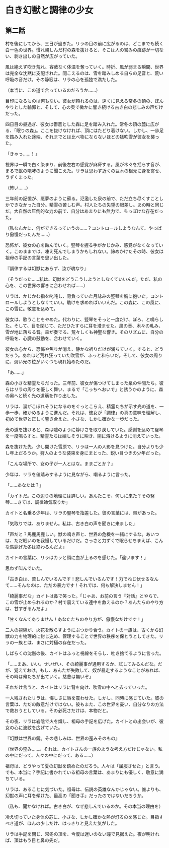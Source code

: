# 白き幻獣と調律の少女

## 第二話

村を後にしてから、三日が過ぎた。リラの目の前に広がるのは、どこまでも続く白一色の世界。慣れ親しんだ村の森を抜けると、そこは人の営みの痕跡が一切ない、剥き出しの自然が広がっていた。

風は絶えず吹き荒れ、容赦なく体温を奪っていく。時折、風が弱まる瞬間、世界は完全な沈黙に支配された。聞こえるのは、雪を踏みしめる自らの足音と、荒い呼吸の音だけ。その静寂は、リラの心を孤独で満たした。

（本当に、この道で合っているのだろうか……）

目印になるものは何もない。彼女が頼れるのは、遠くに見える常冬の頂の、ぼんやりとした輪郭と、そして、心の奥で微かに響き続ける古き白の悲しみの声だけだった。

四日目の昼過ぎ、彼女は鬱蒼とした森に足を踏み入れた。常冬の頂の麓に広がる、「眠りの森」。ここを抜けなければ、頂にはたどり着けない。しかし、一歩足を踏み入れた途端、それまでとは比べ物にならないほどの猛吹雪が彼女を襲った。

「きゃっ……！」

視界は一瞬で白く染まり、前後左右の感覚が麻痺する。風が木々を揺らす音が、まるで獣の咆哮のように聞こえた。リラは思わず近くの巨木の根元に身を寄せ、うずくまった。

（怖い……）

三年前の記憶が、悪夢のように蘇る。氾濫した泉の前で、ただ立ち尽くすことしかできなかった自分。精霊の苦しむ声。村人たちの失望の眼差し。あの時と同じだ。大自然の圧倒的な力の前で、自分はあまりにも無力で、ちっぽけな存在だった。

（私なんかに、何ができるっていうの……？コントロールしようなんて、やっぱり傲慢だったんだ……）

恐怖が、彼女の心を蝕んでいく。竪琴を握る手がかじかみ、感覚がなくなっていく。このままでは、凍え死んでしまうかもしれない。諦めかけたその時、彼女は祖母の手記の言葉を思い出した。

『調律するは幻獣にあらず、汝が魂なり』

（そうだった……私は、幻獣をどうこうしようとしなくていいんだ。ただ、私の心を、この世界の響きに合わせれば……）

リラは、かじかむ指を叱咤し、背負っていた月詠みの竪琴を胸に抱いた。コントロールしようとしなくていい。助けを求めればいいんだ。この森に、この風に、この雪に。敬意を込めて。

彼女は、歌うことをやめた。代わりに、竪琴をそっと一度だけ、ぽろ、と鳴らした。そして、目を閉じて、ただひたすらに耳を澄ませた。風の音、木々の軋み、雪が地に落ちる音。森が奏でる、荒々しくも神聖な響き。そのリズムに、自分の呼吸を、心臓の鼓動を、合わせていく。

彼女の心から、恐怖や焦りが消え、静かな祈りだけが満ちていく。すると、どうだろう。あれほど荒れ狂っていた吹雪が、ふっと和らいだ。そして、彼女の周りに、淡い光の粒がいくつも現れ始めたのだ。

「あ……」

森の小さな精霊たちだった。三年前、彼女が傷つけてしまった泉の仲間たち。彼らはリラの周りを優しく舞い、まるで「こっちへおいで」と誘うかのように、森の奥へと続く光の道筋を作り出した。

リラは、涙がこぼれそうになるのをぐっとこらえ、精霊たちが示す光の道を、一歩一歩、確かめるように進んだ。それは、彼女が「調律」の真の意味を理解し、初めて世界と正しく響き合えた、小さな、しかし確かな一歩だった。

光の道を抜けると、森は嘘のように静けさを取り戻していた。感謝を込めて竪琴を一度鳴らすと、精霊たちは嬉しそうに瞬き、闇に溶けるように消えていった。

森を抜けた先、少し開けた雪原で、リラは一人の人影を見つけた。自分よりも少し年上だろうか。狩人のような装束を身にまとった、鋭い目つきの少年だった。

「こんな場所で、女の子が一人とはな。ままごとか？」

少年は、リラを値踏みするように見ながら、嘲るように言った。

「……あなたは？」

「カイトだ。この辺りの地理には詳しい。あんたこそ、何しに来た？その竪琴……さては、調律師気取りか」

カイトと名乗る少年は、リラの竪琴を指差した。彼の言葉には、棘があった。

「気取りでは、ありません。私は、古き白の声を聞きに来ました」

「声だと？馬鹿馬鹿しい。獣の鳴き声と、世界の危機を一緒にするな。あいつは、ただ眠いのを我慢しているだけだ。さっさと力ずくで眠らせちまえば、こんな馬鹿げた冬は終わるんだよ」

カイトの言葉に、リラはカッと頭に血が上るのを感じた。「違います！」

思わず叫んでいた。

「古き白は、苦しんでいるんです！悲しんでいるんです！力でねじ伏せるなんて……そんなのは、ただの暴力です！それでは、何も解決しません！」

「綺麗事だな」カイトは鼻で笑った。「じゃあ、お前の言う『対話』とやらで、この雪が止められるのか？村で震えている連中を救えるのか？あんたらのやり方は、甘すぎるんだよ」

「甘くなんてありません！あなたたちのやり方が、傲慢なだけです！」

二人の視線が、火花を散らすようにぶつかり合う。カイトの一族は、古くから幻獣の力を物理的に封じ込め、管理することで世界の秩序を保とうとしてきた。リラの一族とは、まさに対極の存在だった。

しばらくの沈黙の後、カイトはふっと視線をそらし、吐き捨てるように言った。

「……まあ、いい。せいぜい、その綺麗事が通用するか、試してみるんだな。だが、覚えておけ。もし、あんたが失敗して、奴が暴走するようなことがあれば、その時は俺たちが出ていく。慈悲は無いぞ」

それだけ言うと、カイトはリラに背を向け、吹雪の中へと去っていった。

一人残されたリラは、悔しさに唇を震わせた。しかし、同時に感じていた。彼の言葉は、ただの敵意だけではない。彼もまた、この世界を憂い、自分なりの方法で救おうとしている。その必死さだけは、本物だと。

その夜、リラは岩陰で火を熾し、祖母の手記を広げた。カイトとの出会いが、彼女の心に波紋を広げていた。

『幻獣は世界の鏡。その悲しみは、世界の歪みそのもの』

（世界の歪み……。それは、カイトさんの一族のような考え方だけじゃない。私の中にだって、人々の中にだって、ある……）

祖母は、どうやって夏の幻獣を鎮めたのだろう。人々は「屈服させた」と言う。でも、本当に？手記に書かれている祖母の言葉は、あまりにも優しく、敬意に満ちている。

リラは、あることに気づいた。祖母は、伝説の英雄なんかじゃない。誰よりも、幻獣の声に耳を傾けた、最高の「聞き手」だったのではないだろうか。

（私も、聞かなければ。古き白が、なぜ悲しんでいるのか。その本当の理由を）

冷え切っていた身体の芯に、小さな、しかし確かな熱が灯るのを感じた。目指すべき道が、ほんの少しだけ、はっきりと見えた気がした。

リラは手記を閉じ、常冬の頂を、今度は迷いのない瞳で見据えた。夜が明ければ、頂はもう目と鼻の先だ。
